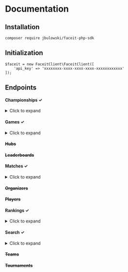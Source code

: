 # Documentation

## Installation

`composer require jbulowski/faceit-php-sdk`

## Initialization

```
$faceit = new FaceitClient\FaceitClient([
    'api_key' => 'xxxxxxxx-xxxx-xxxx-xxxx-xxxxxxxxxxxx'
]);
```

## Endpoints

#### Championships ✓

<details>
<summary>Click to expand</summary>
<p>

**details**

`$championship = $faceit->championship('id')->details([array $additional_request_parameters]);`

**matches**

`$championship_matches = $faceit->championship('id')->matches([array $additional_request_parameters]);`

**subscriptions**

`$championship_subscriptions = $faceit->championship('id')->subscriptions(array $additional_request_parameters);`

</p>
</details>

#### Games ✓

<details>
<summary>Click to expand</summary>
<p>

**games**

`$games = $faceit->games()->details([array $additional_request_parameters]);`

**game**

`$game = $faceit->games()->game('game');`

**parent**

`$game_parent = $faceit->games()->parenOf('game');`

</p>
</details>

#### ~~Hubs~~

#### ~~Leaderboards~~

#### Matches ✓

<details>
<summary>Click to expand</summary>
<p>

**details**

`$match = $faceit->matches('id')->details();`

**stats**

`$stats = $faceit->matches('id')->stats();`

</p>
</details>

#### ~~Organizers~~

#### ~~Players~~

#### Rankings ✓

<details>
<summary>Click to expand</summary>
<p>

**global ranking**

`$global_ranking = $faceit->rankings()->game('csgo')->region('EU')->details([array $additional_request_parameters]);`

**player ranking**

`$player_ranking = $faceit->rankings()->game('id')->region('region')->player('id' [, array $additional_request_parameters]);`

</p>
</details>

#### Search ✓

<details>
<summary>Click to expand</summary>
<p>

**championships**

`$championships = $faceit->search()->championships('name' [, array $additional_request_parameters]);`

**hubs**

`$hubs = $faceit->search()->hubs('name' [, array $additional_request_parameters]);`

**organizers**

`$organizers = $faceit->search()->organizers('name' [, array $additional_request_parameters]);`

**players**

`$players = $faceit->search()->players('nickname' [, array $additional_request_parameters]);`

**teams**

`$teams = $faceit->search()->teams('nickname' [, array $additional_request_parameters]);`

**tournaments**

`$tournaments = $faceit->search()->tournaments('name' [, array $additional_request_parameters]);`


</p>
</details>

#### ~~Teams~~

#### ~~Tournaments~~